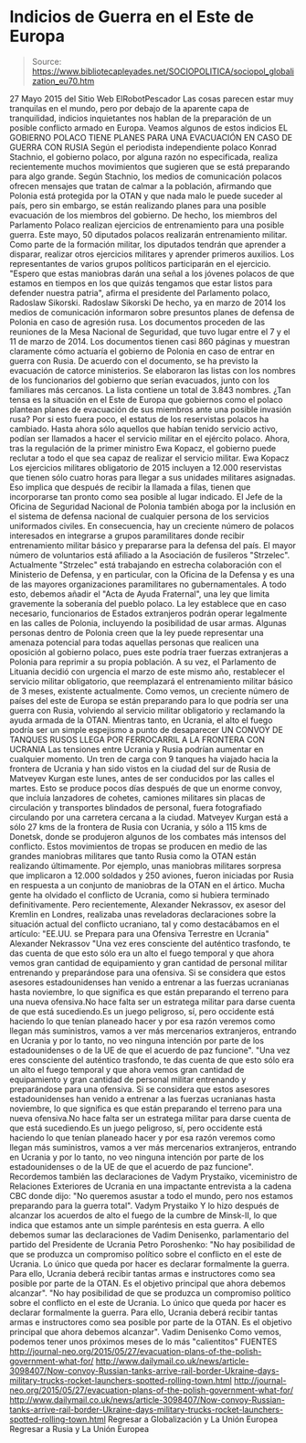 # Indicios de Guerra en el Este de Europa

> Source: https://www.bibliotecapleyades.net/SOCIOPOLITICA/sociopol_globalization_eu70.htm

27 Mayo 2015
del Sitio Web ElRobotPescador
Las cosas parecen estar muy tranquilas en el mundo, pero por debajo de la aparente capa de tranquilidad, indicios inquietantes nos hablan de la preparación de un posible conflicto armado en Europa. Veamos algunos de estos indicios
EL GOBIERNO POLACO TIENE PLANES PARA UNA EVACUACIÓN EN CASO DE GUERRA CON RUSIA Según el periodista independiente polaco Konrad Stachnio, el gobierno polaco, por alguna razón no especificada, realiza recientemente muchos movimientos que sugieren que se está preparando para algo grande. Según Stachnio, los medios de comunicación polacos ofrecen mensajes que tratan de calmar a la población, afirmando que Polonia está protegida por la OTAN y que nada malo le puede suceder al país, pero sin embargo, se están realizando planes para una posible evacuación de los miembros del gobierno.
De hecho, los miembros del Parlamento Polaco realizan ejercicios de entrenamiento para una posible guerra.
Este mayo, 50 diputados polacos realizarán entrenamiento militar. Como parte de la formación militar, los diputados tendrán que aprender a disparar, realizar otros ejercicios militares y aprender primeros auxilios.
Los representantes de varios grupos políticos participarán en el ejercicio.
"Espero que estas maniobras darán una señal a los jóvenes polacos de que estamos en tiempos en los que quizás tengamos que estar listos para defender nuestra patria", afirma el presidente del Parlamento polaco, Radoslaw Sikorski.
Radoslaw Sikorski
De hecho, ya en marzo de 2014 los medios de comunicación informaron sobre presuntos planes de defensa de Polonia en caso de agresión rusa. Los documentos proceden de las reuniones de la Mesa Nacional de Seguridad, que tuvo lugar entre el 7 y el 11 de marzo de 2014. Los documentos tienen casi 860 páginas y muestran claramente cómo actuaría el gobierno de Polonia en caso de entrar en guerra con Rusia. De acuerdo con el documento, se ha previsto la evacuación de catorce ministerios. Se elaboraron las listas con los nombres de los funcionarios del gobierno que serían evacuados, junto con los familiares más cercanos. La lista contiene un total de 3.843 nombres. ¿Tan tensa es la situación en el Este de Europa que gobiernos como el polaco plantean planes de evacuación de sus miembros ante una posible invasión rusa?
Por si esto fuera poco, el estatus de los reservistas polacos ha cambiado. Hasta ahora sólo aquellos que habían tenido servicio activo, podían ser llamados a hacer el servicio militar en el ejército polaco.
Ahora, tras la regulación de la primer ministro Ewa Kopacz, el gobierno puede reclutar a todo el que sea capaz de realizar el servicio militar.
Ewa Kopacz
Los ejercicios militares obligatorio de 2015 incluyen a 12.000 reservistas que tienen sólo cuatro horas para llegar a sus unidades militares asignadas.
Eso implica que después de recibir la llamada a filas, tienen que incorporarse tan pronto como sea posible al lugar indicado. El Jefe de la Oficina de Seguridad Nacional de Polonia también aboga por la inclusión en el sistema de defensa nacional de cualquier persona de los servicios uniformados civiles. En consecuencia, hay un creciente número de polacos interesados en integrarse a grupos paramilitares donde recibir entrenamiento militar básico y prepararse para la defensa del país.
El mayor número de voluntarios está afiliado a la Asociación de fusileros "Strzelec".
Actualmente "Strzelec" está trabajando en estrecha colaboración con el Ministerio de Defensa, y en particular, con la Oficina de la Defensa y es una de las mayores organizaciones paramilitares no gubernamentales. A todo esto, debemos añadir el "Acta de Ayuda Fraternal", una ley que limita gravemente la soberanía del pueblo polaco. La ley establece que en caso necesario, funcionarios de Estados extranjeros podrán operar legalmente en las calles de Polonia, incluyendo la posibilidad de usar armas. Algunas personas dentro de Polonia creen que la ley puede representar una amenaza potencial para todas aquellas personas que realicen una oposición al gobierno polaco, pues este podría traer fuerzas extranjeras a Polonia para reprimir a su propia población.
A su vez, el Parlamento de Lituania decidió con urgencia el marzo de este mismo año, restablecer el servicio militar obligatorio, que reemplazará el entrenamiento militar básico de 3 meses, existente actualmente. Como vemos, un creciente número de países del este de Europa se están preparando para lo que podría ser una guerra con Rusia, volviendo al servicio militar obligatorio y reclamando la ayuda armada de la OTAN. Mientras tanto, en Ucrania, el alto el fuego podría ser un simple espejismo a punto de desaparecer
UN CONVOY DE TANQUES RUSOS LLEGA POR FERROCARRIL A LA FRONTERA CON UCRANIA Las tensiones entre Ucrania y Rusia podrían aumentar en cualquier momento.
Un tren de carga con 9 tanques ha viajado hacia la frontera de Ucrania y han sido vistos en la ciudad del sur de Rusia de Matveyev Kurgan este lunes, antes de ser conducidos por las calles el martes.
Esto se produce pocos días después de que un enorme convoy, que incluía lanzadores de cohetes, camiones militares sin placas de circulación y transportes blindados de personal, fuera fotografiado circulando por una carretera cercana a la ciudad.
Matveyev Kurgan está a sólo 27 kms de la frontera de Rusia con Ucrania, y sólo a 115 kms de Donetsk, donde se produjeron algunos de los combates más intensos del conflicto. Estos movimientos de tropas se producen en medio de las grandes maniobras militares que tanto Rusia como la OTAN están realizando últimamente. Por ejemplo, unas maniobras militares sorpresa que implicaron a 12.000 soldados y 250 aviones, fueron iniciadas por Rusia en respuesta a un conjunto de maniobras de la OTAN en el ártico. Mucha gente ha olvidado el conflicto de Ucrania, como si hubiera terminado definitivamente. Pero recientemente, Alexander Nekrassov, ex asesor del Kremlin en Londres, realizaba unas reveladoras declaraciones sobre la situación actual del conflicto ucraniano, tal y como destacábamos en el artículo: "EE.UU. se Prepara para una Ofensiva Terrestre en Ucrania"
Alexander Nekrassov
"Una vez eres consciente del auténtico trasfondo, te das cuenta de que esto sólo era un alto el fuego temporal y que ahora vemos gran cantidad de equipamiento y gran cantidad de personal militar entrenando y preparándose para una ofensiva. Si se considera que estos asesores estadounidenses han venido a entrenar a las fuerzas ucranianas hasta noviembre, lo que significa es que están preparando el terreno para una nueva ofensiva.No hace falta ser un estratega militar para darse cuenta de que está sucediendo.Es un juego peligroso, sí, pero occidente está haciendo lo que tenían planeado hacer y por esa razón veremos como llegan más suministros, vamos a ver más mercenarios extranjeros, entrando en Ucrania y por lo tanto, no veo ninguna intención por parte de los estadounidenses o de la UE de que el acuerdo de paz funcione".
"Una vez eres consciente del auténtico trasfondo, te das cuenta de que esto sólo era un alto el fuego temporal y que ahora vemos gran cantidad de equipamiento y gran cantidad de personal militar entrenando y preparándose para una ofensiva.
Si se considera que estos asesores estadounidenses han venido a entrenar a las fuerzas ucranianas hasta noviembre, lo que significa es que están preparando el terreno para una nueva ofensiva.No hace falta ser un estratega militar para darse cuenta de que está sucediendo.Es un juego peligroso, sí, pero occidente está haciendo lo que tenían planeado hacer y por esa razón veremos como llegan más suministros, vamos a ver más mercenarios extranjeros, entrando en Ucrania y por lo tanto, no veo ninguna intención por parte de los estadounidenses o de la UE de que el acuerdo de paz funcione".
Recordemos también las declaraciones de Vadym Prystaiko, viceministro de Relaciones Exteriores de Ucrania en una impactante entrevista a la cadena CBC donde dijo:
"No queremos asustar a todo el mundo, pero nos estamos preparando para la guerra total".
Vadym Prystaiko
Y lo hizo después de alcanzar los acuerdos de alto el fuego de la cumbre de Minsk-II, lo que indica que estamos ante un simple paréntesis en esta guerra. A ello debemos sumar las declaraciones de Vadim Denisenko, parlamentario del partido del Presidente de Ucrania Petro Poroshenko:
"No hay posibilidad de que se produzca un compromiso político sobre el conflicto en el este de Ucrania. Lo único que queda por hacer es declarar formalmente la guerra. Para ello, Ucrania deberá recibir tantas armas e instructores como sea posible por parte de la OTAN. Es el objetivo principal que ahora debemos alcanzar".
"No hay posibilidad de que se produzca un compromiso político sobre el conflicto en el este de Ucrania. Lo único que queda por hacer es declarar formalmente la guerra.
Para ello, Ucrania deberá recibir tantas armas e instructores como sea posible por parte de la OTAN. Es el objetivo principal que ahora debemos alcanzar".
Vadim Denisenko
Como vemos, podemos tener unos próximos meses de lo más "calientitos"
FUENTES
http://journal-neo.org/2015/05/27/evacuation-plans-of-the-polish-government-what-for/ http://www.dailymail.co.uk/news/article-3098407/Now-convoy-Russian-tanks-arrive-rail-border-Ukraine-days-military-trucks-rocket-launchers-spotted-rolling-town.html
http://journal-neo.org/2015/05/27/evacuation-plans-of-the-polish-government-what-for/
http://www.dailymail.co.uk/news/article-3098407/Now-convoy-Russian-tanks-arrive-rail-border-Ukraine-days-military-trucks-rocket-launchers-spotted-rolling-town.html
Regresar a Globalización y La Unión Europea
Regresar a Rusia y La Unión Europea
